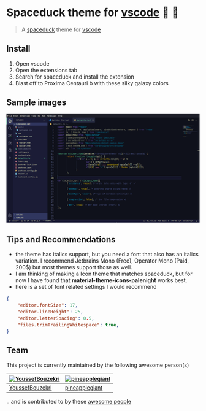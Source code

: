 # Spaceduck theme for [vscode](https://code.visualstudio.com/) 🚀 🦆

> A [spaceduck](https://github.com/spaceduck-theme/spaceduck) theme for [vscode](https://code.visualstudio.com/)


## Install

1. Open vscode
2. Open the extensions tab
3. Search for spaceduck and install the extension
4. Blast off to Proxima Centauri b with these silky galaxy colors

## Sample images

![javascript](images/javascript.png)

## Tips and Recommendations
- the theme has italics support, but you need a font that also has an italics variation. I recommend Jetbrains Mono (Free), Operator Mono (Paid, 200$) but most themes support those as well.
- I am thinking of making a Icon theme that matches spaceduck, but for now I have found that **material-theme-icons-palenight** works best.
- here is a set of font related settings I would recommend
```json
{
    "editor.fontSize": 17,
    "editor.lineHeight": 25,
    "editor.letterSpacing": 0.5,
    "files.trimTrailingWhitespace": true,
}
```


## Team

This project is currently maintained by the following awesome person(s)

| [![YoussefBouzekri](https://avatars.githubusercontent.com/u/77839865?v=4&s=70)](https://github.com/YoussefBouzekri) | [![pineapplegiant](https://avatars.githubusercontent.com/u/32819563?v=4&s=70)](https://github.com/pineapplegiant)
|---|---|
| [YoussefBouzekri](https://github.com/YoussefBouzekri) | [pineapplegiant](https://github.com/pineapplegiant)

.. and is contributed to by these [awesome people](https://github.com/spaceduck-theme/vscode/graphs/contributors)

